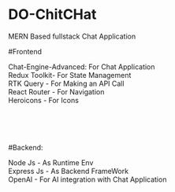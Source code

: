 # DO-ChitCHat
MERN Based fullstack Chat Application

#Frontend

Chat-Engine-Advanced: For Chat Application <br>
Redux Toolkit- For State Management <br>
RTK Query - For Making an API Call <br>
React Router - For Navigation <br>
Heroicons - For Icons <br>

<br>
<br>
<br>

#Backend:

Node Js - As Runtime Env <br>
Express Js - As Backend FrameWork <br>
OpenAI - For AI integration with Chat Application <br>

